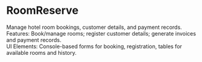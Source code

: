 # RoomReserve
Manage hotel room bookings, customer details, and payment records.
<br>
Features: Book/manage rooms; register customer details; generate invoices and payment records.
<br>
UI Elements: Console-based forms for booking, registration, tables for available rooms and history.
